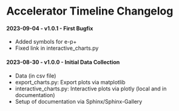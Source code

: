 # Accelerator Timeline Changelog

#### 2023-09-04 - v1.0.1 - First Bugfix

- Added symbols for e-p+
- Fixed link in interactive_charts.py 


#### 2023-08-30 - v1.0.0 - Initial Data Collection

- Data (in csv file)
- export_charts.py: Export plots via matplotlib
- interactive_charts.py: Interactive plots via plotly (local and in documentation)
- Setup of documentation via Sphinx/Sphinx-Gallery
